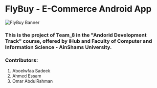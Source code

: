# FlyBuy - E-Commerce Android App
![FlyBuy Banner](https://user-images.githubusercontent.com/58887202/90165538-17f6b380-dd99-11ea-8568-f80842132c26.png)
### This is the project of Team_8 in the "Andorid Development Track" course, offered by iHub and Faculty of Computer and Information Science - AinShams University.  
### Contributors:
1) Aboelwfaa Sadeek
2) Ahmed Essam
3) Omar AbdulRahman
